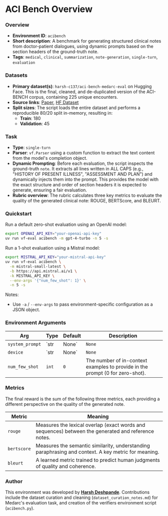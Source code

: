 # ACI Bench Overview

### Overview
- **Environment ID**: `acibench`
- **Short description**: A benchmark for generating structured clinical notes from doctor-patient dialogues, using dynamic prompts based on the section headers of the ground-truth note.
- **Tags**: `medical`, `clinical`, `summarization`, `note-generation`, `single-turn`, `evaluation`

### Datasets
- **Primary dataset(s)**: `harsh-c137/aci-bench-medarc-eval` on Hugging Face. This is the final, cleaned, and de-duplicated version of the ACI-BENCH corpus, containing 225 unique encounters.
- **Source links**: [Paper](https://arxiv.org/abs/2306.02022), [HF Dataset](https://huggingface.co/datasets/harsh-c137/aci-bench-medarc-eval)
- **Split sizes**: The script loads the entire dataset and performs a reproducible 80/20 split in-memory, resulting in:
    - **Train**: 180
    - **Validation**: 45

### Task
- **Type**: `single-turn`
- **Parser**: `vf.Parser` using a custom function to extract the text content from the model's completion object.
- **Dynamic Prompting**: Before each evaluation, the script inspects the ground-truth `note`. It extracts all lines written in ALL CAPS (e.g., "HISTORY OF PRESENT ILLNESS", "ASSESSMENT AND PLAN") and dynamically injects them into the prompt. This provides the model with the exact structure and order of section headers it is expected to generate, ensuring a fair evaluation.
- **Rubric overview**: The rubric calculates three key metrics to evaluate the quality of the generated clinical note: ROUGE, BERTScore, and BLEURT.

### Quickstart
Run a default zero-shot evaluation using an OpenAI model:

```bash
export OPENAI_API_KEY="your-openai-api-key"
uv run vf-eval acibench -m gpt-4-turbo -n 5 -s
```

Run a 1-shot evaluation using a Mistral model:

```bash
export MISTRAL_API_KEY="your-mistral-api-key"
uv run vf-eval acibench \
  -m mistral-small-latest \
  -b https://api.mistral.ai/v1 \
  -k MISTRAL_API_KEY \
  --env-args '{"num_few_shot": 1}' \
  -n 5 -s
```

Notes:
- Use `-a` / `--env-args` to pass environment-specific configuration as a JSON object.

### Environment Arguments

| Arg             | Type         | Default | Description                                                                 |
| --------------- | ------------ | ------- | --------------------------------------------------------------------------- |
| `system_prompt` | `str | None` | `None`  | An optional custom system prompt to override the default.                   |
| `device`        | `str | None` | `None`  | Device for metric computation (e.g., `"cuda:0"`). Defaults to CPU.          |
| `num_few_shot`  | `int`        | `0`     | The number of in-context examples to provide in the prompt (0 for zero-shot). |

### Metrics
The final reward is the sum of the following three metrics, each providing a different perspective on the quality of the generated note.

| Metric      | Meaning                                                                                       |
| ----------- | --------------------------------------------------------------------------------------------- |
| `rouge`     | Measures the lexical overlap (exact words and sequences) between the generated and reference notes. |
| `bertscore` | Measures the semantic similarity, understanding paraphrasing and context. A key metric for meaning. |
| `bleurt`    | A learned metric trained to predict human judgments of quality and coherence.                 |


### Author
This environment was developed by **[Harsh Deshpande](https://www.linkedin.com/in/harsh-deshpande-v1/)**. Contributions include the dataset curation and cleaning (`dataset_curation_notes.md`) for Medarc's evaluation task, and creation of the verifiers environment script (`acibench.py`).